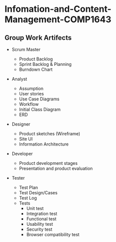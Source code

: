 # Infomation-and-Content-Management-COMP1643 

## Group Work Artifects

* Scrum Master
  - Product Backlog
  - Sprint Backlog & Planning
  - Burndown Chart



* Analyst
  - Assumption
  - User stories
  - Use Case Diagrams
  - Workflow
  - Initial Class Diagram
  - ERD



* Designer
  - Product sketches (Wireframe)
  - Site UI
  - Information Architecture



* Developer
  - Product development stages
  - Presentation and product evaluation
 
 
 
* Tester
  - Test Plan
  - Test Design/Cases
  - Test Log
  - Tests
    - Unit test
    - Integration test
    - Functional test
    - Usability test
    - Security test
    - Browser compatibility test
